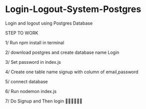 # Login-Logout-System-Postgres
Login and logout using Postgres Database

STEP TO WORK

1/ Run npm install in terminal


2/ download postgres and create database name Login


3/ Set password in index.js


4/ Create one table name signup with column of email,password 


5/ connect database 


6/ Run nodemon index.js


7/ Do Signup and Then login
🎉🎉🎉🎉🎉🎉



